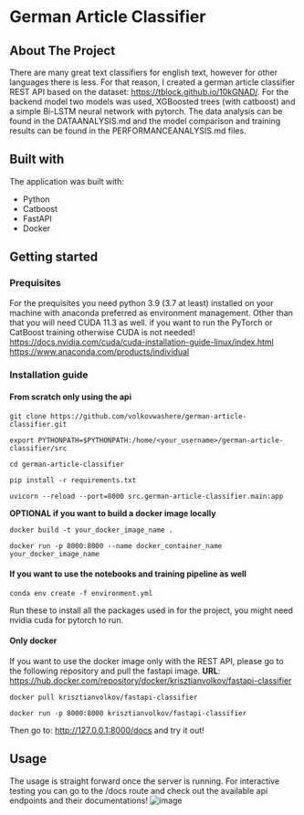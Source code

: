 # German Article Classifier
<!-- ABOUT THE PROJECT -->
## About The Project
There are many great text classifiers for english text, however for other languages there is less. For that reason, I created a german article classifier REST API based on the dataset: https://tblock.github.io/10kGNAD/. For the backend model two models was used, XGBoosted trees (with catboost) and a simple Bi-LSTM neural network with pytorch. The data analysis can be found in the DATAANALYSIS.md and the model comparison and training results can be found in the PERFORMANCEANALYSIS.md files. 

## Built with
The application was built with:
- Python
- Catboost
- FastAPI
- Docker

<!-- Getting started -->
## Getting started
### Prequisites
For the prequisites you need python 3.9 (3.7 at least) installed on your machine with anaconda preferred as environment management. Other than that you will need CUDA 11.3 as well. if you want to run the PyTorch or CatBoost training otherwise CUDA is not needed!
<br />https://docs.nvidia.com/cuda/cuda-installation-guide-linux/index.html
<br />https://www.anaconda.com/products/individual

### Installation guide
#### From scratch only using the api
~~~
git clone https://github.com/volkovwashere/german-article-classifier.git
~~~
~~~
export PYTHONPATH=$PYTHONPATH:/home/<your_username>/german-article-classifier/src
~~~
~~~
cd german-article-classifier
~~~
~~~
pip install -r requirements.txt
~~~
~~~
uvicorn --reload --port=8000 src.german-article-classifier.main:app
~~~
__OPTIONAL if you want to build a docker image locally__
~~~
docker build -t your_docker_image_name .
~~~
~~~
docker run -p 8000:8000 --name docker_container_name your_docker_image_name
~~~
#### If you want to use the notebooks and training pipeline as well
~~~
conda env create -f environment.yml
~~~
Run these to install all the packages used in for the project, you might need nvidia cuda for pytorch to run.
#### Only docker
If you want to use the docker image only with the REST API, please go to the following repository and pull the fastapi image.
__URL__: https://hub.docker.com/repository/docker/krisztianvolkov/fastapi-classifier
~~~
docker pull krisztianvolkov/fastapi-classifier
~~~
~~~
docker run -p 8000:8000 krisztianvolkov/fastapi-classifier
~~~
Then go to: http://127.0.0.1:8000/docs and try it out!
<!-- Usage -->
## Usage
The usage is straight forward once the server is running. For interactive testing you can go to the /docs route and check out the available api endpoints and their documentations!
![image](https://user-images.githubusercontent.com/57996039/142024398-f96f1ded-9d71-4722-9a09-a05adc4148a7.png)
